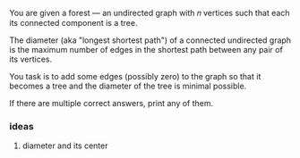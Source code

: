 You are given a forest — an undirected graph with 𝑛
 vertices such that each its connected component is a tree.

The diameter (aka "longest shortest path") of a connected undirected graph is the maximum number of edges in the shortest path between any pair of its vertices.

You task is to add some edges (possibly zero) to the graph so that it becomes a tree and the diameter of the tree is minimal possible.

If there are multiple correct answers, print any of them.


### ideas
1. diameter and its center